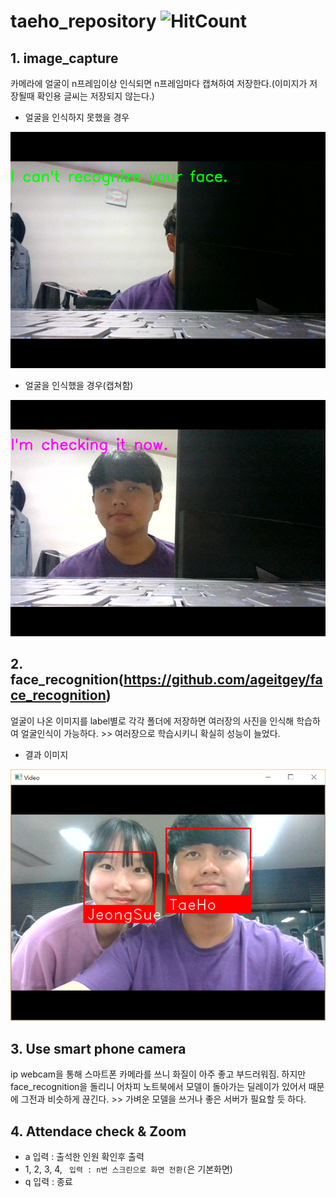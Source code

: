 # taeho_repository ![HitCount](http://hits.dwyl.com/KHU-Face-ID/taeho_repository.svg)

## 1. image_capture
카메라에 얼굴이 n프레임이상 인식되면 n프레임마다 캡쳐하여 저장한다.(이미지가 저장될때 확인용 글씨는 저장되지 않는다.)

* 얼굴을 인식하지 못했을 경우

![png](https://github.com/KHU-Face-ID/taeho_repository/blob/master/image/capture/20-03-26_23-53-06.png?raw=true)

* 얼굴을 인식했을 경우(캡쳐함)

![png](https://github.com/KHU-Face-ID/taeho_repository/blob/master/image/capture/20-03-26_23-51-26.png?raw=true)

## 2. face_recognition(https://github.com/ageitgey/face_recognition)
얼굴이 나온 이미지를 label별로 각각 폴더에 저장하면 여러장의 사진을 인식해 학습하여 얼굴인식이 가능하다. >> 여러장으로 학습시키니 확실히 성능이 늘었다.

* 결과 이미지

![png](https://github.com/KHU-Face-ID/taeho_repository/blob/master/image/face_recognition/result.png?raw=true)

## 3. Use smart phone camera
ip webcam을 통해 스마트폰 카메라를 쓰니 화질이 아주 좋고 부드러워짐. 하지만 face_recognition을 돌리니 어차피 노트북에서 모델이 돌아가는 딜레이가 있어서 때문에 그전과 비슷하게 끊긴다. >> 가벼운 모델을 쓰거나 좋은 서버가 필요할 듯 하다.

## 4. Attendace check & Zoom

- a 입력 : 출석한 인원 확인후 출력
- 1, 2, 3, 4, ` 입력 : n번 스크린으로 화면 전환(`은 기본화면)
- q 입력 : 종료
